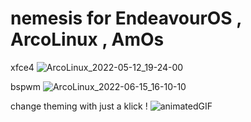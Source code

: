 # nemesis for  EndeavourOS , ArcoLinux , AmOs

xfce4
![ArcoLinux_2022-05-12_19-24-00](https://user-images.githubusercontent.com/83895060/168133611-551cc569-e646-49ae-8824-177d1e18305f.jpg)

bspwm
![ArcoLinux_2022-06-15_16-10-10](https://user-images.githubusercontent.com/83895060/173848764-2cd5c2ea-3acc-4511-8d98-5d7886a4bbda.jpg)

change theming with just a klick !
![animatedGIF](https://user-images.githubusercontent.com/83895060/172094646-3949df13-975f-44bc-97ff-80ee55f4a10f.gif)
